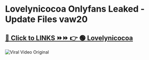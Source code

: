 
 # Lovelynicocoa Onlyfans Leaked - Update Files vaw20

## <h2><a href="https://clipsfans.com/Lovelynicocoa&ref=git">🔗 Click to LINKS ⏩⏩ 👉 🟢 Lovelynicocoa </a></h2>

<a href="https://clipsfans.com/Lovelynicocoa&ref=git" rel="nofollow" data-target="animated-image.originalLink"><img src="https://i.ibb.co.com/xMMVF88/686577567.gif" alt="Viral Video Original" style="max-width: 100%; display: inline-block;" data-target="animated-image.originalImage"></a>

